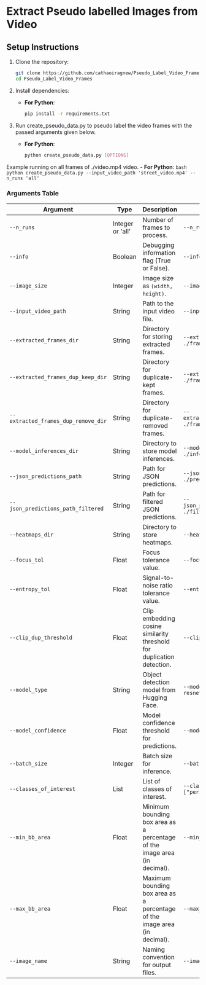 # Extract Pseudo labelled Images from Video

## Setup Instructions

1. Clone the repository:
    ```bash
    git clone https://github.com/cathaoiragnew/Pseudo_Label_Video_Frames.git
    cd Pseudo_Label_Video_Frames
    ```

2. Install dependencies:
    - **For Python**:
        ```bash
        pip install -r requirements.txt
        ```

3. Run create_pseudo_data.py to pseudo label the video frames with the passed arguments given below.
    - **For Python**:
        ```bash
        python create_pseudo_data.py [OPTIONS]
        ```
Example running on all frames of ./video.mp4 video.
    - **For Python**:
        ```bash
        python create_pseudo_data.py --input_video_path 'street_video.mp4' --n_runs 'all' 
        ```

 ### Arguments Table

| Argument                            | Type     | Description                                                                              | Example                             |
|-------------------------------------|----------|------------------------------------------------------------------------------------------|-------------------------------------|
| `--n_runs`                          | Integer or 'all'  | Number of frames to process.                                                            | `--n_runs 10`                      |
| `--info`                            | Boolean   | Debugging information flag (True or False).                                         | `--info True`                      |
| `--image_size`                      | Integer  | Image size as `(width, height)`.                                                        | `--image_size (1280,720)`            |
| `--input_video_path`                | String   | Path to the input video file.                                                           | `--input_video_path ./video.mp4`   |
| `--extracted_frames_dir`            | String   | Directory for storing extracted frames.                                                 | `--extracted_frames_dir ./frames/` |
| `--extracted_frames_dup_keep_dir`   | String   | Directory for duplicate-kept frames.                                                    | `--extracted_frames_dup_keep_dir ./frames_keep/` |
| `--extracted_frames_dup_remove_dir` | String   | Directory for duplicate-removed frames.                                                 | `--extracted_frames_dup_remove_dir ./frames_remove/` |
| `--model_inferences_dir`            | String   | Directory to store model inferences.                                                    | `--model_inferences_dir ./inferences/` |
| `--json_predictions_path`           | String   | Path for JSON predictions.                                                              | `--json_predictions_path ./predictions.json` |
| `--json_predictions_path_filtered`  | String   | Path for filtered JSON predictions.                                                     | `--json_predictions_path_filtered ./filtered_predictions.json` |
| `--heatmaps_dir`                    | String   | Directory to store heatmaps.                                                            | `--heatmaps_dir ./heatmaps/`       |
| `--focus_tol`                       | Float    | Focus tolerance value.                                                                  | `--focus_tol 0.05`                  |
| `--entropy_tol`                     | Float    | Signal-to-noise ratio tolerance value.                                                  | `--entropy_tol 0.975`               |
| `--clip_dup_threshold`              | Float    | Clip embedding cosine similarity threshold for duplication detection.                   | `--clip_dup_threshold 0.9`         |
| `--model_type`                      | String   | Object detection model from Hugging Face.                                               | `--model_type facebook/detr-resnet-50`          |
| `--model_confidence`                | Float    | Model confidence threshold for predictions.                                             | `--model_confidence 0.85`          |
| `--batch_size`                      | Integer  | Batch size for inference.                                                               | `--batch_size 16`                  |
| `--classes_of_interest`             | List  | List of classes of interest.                                                            | `--classes_of_interest ["person", "bus", "bicycle"]` |
| `--min_bb_area`                     | Float  | Minimum bounding box area as a percentage of the image area (in decimal).               | `--min_bb_area 0.01`               |
| `--max_bb_area`                     | Float  | Maximum bounding box area as a percentage of the image area (in decimal).               | `--max_bb_area 0.75`                |
| `--image_name`                      | String   | Naming convention for output files.                                                     | `--image_name frame_{index}`       |
